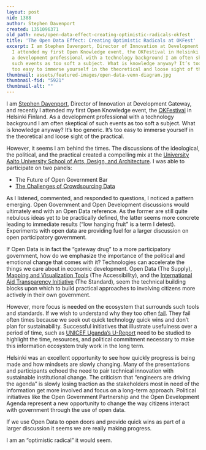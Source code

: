 ```yaml
---
layout: post
nid: 1388
author: Stephen Davenport
created: 1351096371
old_path: news/open-data-effect-creating-optimistic-radicals-okfest
title: 'The Open Data Effect: Creating Optimistic Radicals at OKFest'
excerpt: I am Stephen Davenport, Director of Innovation at Development Gateway, and recently
  I attended my first Open Knowledge event, the OKFestival in Helsinki Finland. As
  a development professional with a technology background I am often skeptical of
  such events as too soft a subject. What is knowledge anyway? It’s too generic. It’s
  too easy to immerse yourself in the theoretical and loose sight of the practical.
thumbnail: assets/featured-images/open-data-venn-diagram.jpg
thumbnail-fid: "5921"
thumbnail-alt: ""
---
```


I am [Stephen Davenport](https://twitter.com/davenportsteve), Director of Innovation at Development Gateway, and recently I attended my first Open Knowledge event, the [OKFestival](http://okfestival.org/) in Helsinki Finland. As a development professional with a technology background I am often skeptical of such events as too soft a subject. What is knowledge anyway? It’s too generic. It’s too easy to immerse yourself in the theoretical and loose sight of the practical.

However, it seems I am behind the times. The discussions of the ideological, the political, and the practical created a compelling mix at the [University Aalto University School of Arts, Design, and Architecture](http://arts.aalto.fi/en/about/contact/). I was able to participate on two panels:

- The Future of Open Government Bar
- [The Challenges of Crowdsourcing Data](http://bambuser.com/v/2995535#t=665s)

As I listened, commented, and responded to questions, I noticed a pattern emerging. Open Government and Open Development discussions would ultimately end with an Open Data reference. As the former are still quite nebulous ideas yet to be practically defined, the latter seems more concrete leading to immediate results (“low hanging fruit” is a term I detest). Experiments with open data are providing fuel for a larger discussion on open participatory government.

If Open Data is in fact the “gateway drug” to a more participatory government, how do we emphasize the importance of the political and emotional change that comes with it? Technologies can accelerate the things we care about in economic development. Open Data (The Supply), [Mapping and Visualization Tools](http://www.openaidmap.org/mapping.html) (The Accessibility), and the [International Aid Transparency Initiative](http://www.aidtransparency.net/) (The Standard), seem the technical building blocks upon which to build practical approaches to involving citizens more actively in their own government.

However, more focus is needed on the ecosystem that surrounds such tools and standards. If we wish to understand why they too often [fail](http://failfaire.org/). They fail often times because we seek out quick technology quick wins and don’t plan for sustainability. Successful initiatives that illustrate usefulness over a period of time, such as [UNICEF Uganda’s U-Report](http://mobileactive.org/case-studies/ureport-getting-direct-feedback-uganda) need to be studied to highlight the time, resources, and political commitment necessary to make this information ecosystem truly work in the long term.

Helsinki was an excellent opportunity to see how quickly progress is being made and how mindsets are slowly changing. Many of the presentations and participants echoed the need to pair technical innovation with sustainable institutional change. The criticism that “engineers are driving the agenda” is slowly losing traction as the stakeholders most in need of the information get more involved and focus on a long-term approach. Political initiatives like the Open Government Partnership and the Open Development Agenda represent a new opportunity to change the way citizens interact with government through the use of open data.

If we use Open Data to open doors and provide quick wins as part of a larger discussion it seems we are really making progress.

I am an “optimistic radical” it would seem.
